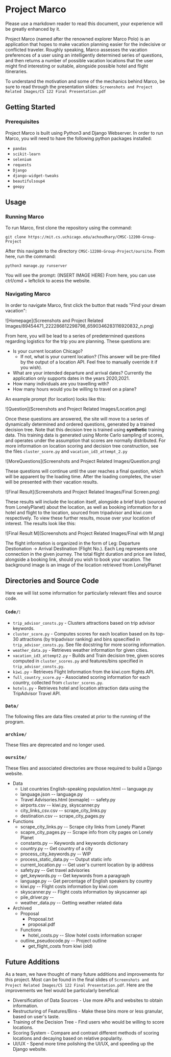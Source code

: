 # Project Marco
Please use a markdown reader to read this document, your experience will be greatly enhanced by it.


Project Marco (named after the renowned explorer Marco Polo) is an application that 
hopes to make vacation planning easier for the indecisive or conflicted traveler. Roughly speaking, 
Marco assesses the vacation preferences of a user using an intelligently determined series of 
questions, and then returns a number of possible vacation locations that the user might
find interesting or suitable, alongside possible hotel and flight itineraries. 

To understand the motivation and some of the mechanics behind Marco, be sure to read through the presentation slides: `Screenshots and Project Related Images/CS 122 Final Presentation.pdf`

<!-- toc -->


## Getting Started

### Prerequisites
Project Marco is built using Python3 and Django Webserver. In order to run Marco, you will need to have the following python packages installed:
* `pandas`
* `scikit-learn`
* `selenium`
* `requests` 
* `Django`
* `django-widget-tweaks`
* `beautifulsoup4`
* `geopy`



## Usage 
### Running Marco
To run Marco, first clone the repository using the command:

```
git clone https://mit.cs.uchicago.edu/achoudhary/CMSC-12200-Group-Project
```
After this navigate to the directory `CMSC-12200-Group-Project/oursite`. From here, run the command:
```
python3 manage.py runserver
```
You will see the prompt:
(INSERT IMAGE HERE)
From here, you can use ctrl/cmd + leftclick to acess the website. 

### Navigating Marco
In order to navigate Marco, first click the button that reads "Find your dream vacation":

![Homepage](Screenshots and Project Related Images/89454471_222286812298798_6590346283116920832_n.png)

From here, you will be lead to a series of predetermined questions regarding logistics for the trip you are planning. These questions are:

* Is your current location Chicago?
    * If not, what is your current location? (This answer will be pre-filled by the output of a location API. Feel free to manually override it if you wish).
* What are your intended departure and arrival dates? Currently the application only supports dates in the years 2020,2021.
* How many individuals are you travelling with?
* How many hours would you be willing to travel on a plane?


An example prompt (for location) looks like this:

![Question](Screenshots and Project Related Images/Location.png)

Once these questions are answered, the site will move to a series of dynamically determined and ordered questions, generated by a trained decision tree.
Note that this decision tree is trained using **synthetic** training data. This training data is generated using Monte Carlo sampling of scores, and operates 
under the assumption that scores are normally distributed. For more information on location scoring and decision tree construction, see the files `cluster_score.py` and `vacation_id3_attempt_2.py`

![MoreQuestions](Screenshots and Project Related Images/Question.png)

These questions will continue until the user reaches a final question, which will be apparent by the loading time. After the loading completes, the user will 
be presented with their vacation results.

![Final Result](Screenshots and Project Related Images/Final Screen.png)

These results will include the location itself, alongside a brief blurb (sourced from LonelyPlanet) about the location, as well as booking information
for a hotel and flight to the location, sourced from tripadvisor and kiwi.com respectively. To view these further results, mouse over your location of interest. The results look like this:

![Final Result M](Screenshots and Project Related Images/Final with M.png)

The flight information is organized in the form of Leg: Departure Destionation -> Arrival Destination (Flight No.). Each Leg represents one connection in the given journey. The total flight duration
and price are listed, alongside a booking link, should you wish to book your vacation. The background image is an image of the location retrieved from LonelyPlanet

## Directories and Source Code

Here we will list some information for particularly relevant files and source code.

### `Code/`:
* `trip_advisor_consts.py` - Clusters attractions based on trip advisor keywords.
* `cluster_score.py` - Computes scores for each location based on its top-30 attractions (by tripadvisor ranking) and bins spsecified in `trip_advisor_consts.py`. See file docstring for more scoring information.
* `weather_data.py` - Retrieves weather information for given cities.
* `vacation_id3_attempt2.py` - Builds and Train decision tree, given scores computed in `cluster_scores.py` and features/bins specified in `trip_advisor_consts.py`. 
* `kiwi.py` - Retrieves Flight Information from the kiwi.com flights API.
* `full_country_score.py` - Associated scoring information for each country, collected from `cluster_scores.py`. 
* `hotels.py` - Retrieves hotel and location attraction data using the TripAdvisor Travel API.


### `Data/` 

The following files are data files created at prior to the running of the program. 

### `archive/` 

These files are deprecated and no longer used.

### `oursite/` 

These files and associated directories are those required to build a Django website.


- Data
    - List countries English-speaking population.html -- language.py
    - language.json -- language.py
    - Travel Advisories.html (exmaple) -- safety.py
    - airports.csv -- kiwi.py, skyscanner.py
    - city_links_csv.csv -- scrape_city_links.py
    - destination.csv -- scrape_city_pages.py
- Functions
    - scrape_city_links.py -- Scrape city links from Lonely Planet
    - scapre_city_pages.py -- Scrape info from city pages on Lonely Planet
    - constants.py -- Keywords and keywords dictionary
    - country.py -- Get country of a city
    - process_city_keywords.py -- WIP
    - process_static_data.py -- Output static info
    - current_location.py -- Get user's current location by ip address
    - safety.py -- Get travel advisories
    - get_keywords.py -- Get keywords from a paragraph
    - language.py -- Get percentage of English speakers by country
    - kiwi.py -- Flight costs information by kiwi.com
    - skyscanner.py -- Flight costs information by skyscanner api
    - pile_driver.py -- 
    - weather_data.py -- Getting weather related data
- Archived
    - Proposal
        - Proposal.txt
        - proposal.pdf
    - Functions
        - hotel_costs.py -- Slow hotel costs information scraper
    - outline_pseudocode.py -- Project outline
        - get_flight_costs from kiwi (old)

## Future Additions
As a team, we have thought of many future additions and improvements for this project. Most can be found in the final slides of `Screenshots and Project Related Images/CS 122 Final Presentation.pdf`. Here are the improvements we feel would be particularly benefical:
* Diversification of Data Sources - Use more APIs and websites to obtain information.
* Restructuring of Features/Bins - Make these bins more or less granular, based on user's taste.
* Training of the Decision Tree - Find users who would be willing to score locations.
* Scoring System - Compare and contrast different methods of scoring locations and decaying based on relative popularity.
* UI/UX - Spend more time polishing the UI/UX, and speeding up the Django website. 